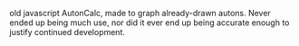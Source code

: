 old javascript AutonCalc, made to graph already-drawn autons. Never ended up being much use, nor did it ever end up being accurate enough to justify continued development.
